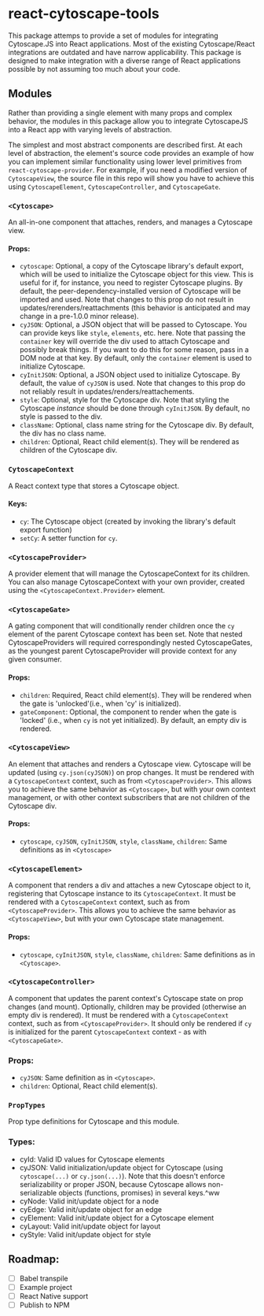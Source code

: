 # react-cytoscape-tools

This package attemps to provide a set of modules for integrating Cytoscape.JS into React applications.
Most of the existing Cytoscape/React integrations are outdated and have narrow applicability.
This package is designed to make integration with a diverse range of React applications possible by not assuming too much about your code.

## Modules 

Rather than providing a single element with many props and complex behavior, 
the modules in this package allow you to integrate CytoscapeJS into a React app with varying levels of abstraction.

The simplest and most abstract components are described first.
At each level of abstraction,
the element's source code provides an example of how you can implement similar functionality using lower level primitives from
`react-cytoscape-provider`.
For example, if you need a modified version of `CytoscapeView`,
the source file in this repo will show you have to achieve this using `CytoscapeElement`, `CytoscapeController`, and `CytoscapeGate`.

### `<Cytoscape>`
An all-in-one component that attaches, renders, and manages a Cytoscape view.

#### Props:
- `cytoscape`: Optional, a copy of the Cytoscape library's default export,
  which will be used to initialize the Cytoscape object for this view.
  This is useful for if, for instance, you need to register Cytoscape plugins.
  By default, the peer-dependency-installed version of Cytoscape will be imported and used.
  Note that changes to this prop do not result in updates/rerenders/reattachments
  (this behavior is anticipated and may change in a pre-1.0.0 minor release).
- `cyJSON`: Optional, a JSON object that will be passed to Cytoscape.
  You can provide keys like `style`, `elements`, etc. here. 
  Note that passing the `container` key will override the div used to
  attach Cytoscape and possibly break things.
  If you want to do this for some reason, pass in a DOM node at that key.
  By default, only the `container` element is used to initialize Cytoscape.
- `cyInitJSON`: Optional, a JSON object used to initialize Cytoscape.
  By default, the value of `cyJSON` is used.
  Note that changes to this prop do not reliably result in updates/renders/reattachements.
- `style`: Optional, style for the Cytoscape div.
 Note that styling the Cytoscape *instance* should be done through `cyInitJSON`.
 By default, no style is passed to the div.
- `className`: Optional, class name string for the Cytoscape div.
 By default, the div has no class name.
- `children`: Optional, React child element(s).
 They will be rendered as children of the Cytoscape div.

### `CytoscapeContext`
A React context type that stores a Cytoscape object.

#### Keys:
- `cy`: The Cytoscape object (created by invoking the library's default export function)
- `setCy`: A setter function for `cy`.

### `<CytoscapeProvider>`
A provider element that will manage the CytoscapeContext for its children.
You can also manage CytoscapeContext with your own provider,
created using the `<CytoscapeContext.Provider>` element.

### `<CytoscapeGate>`
A gating component that will conditionally render children
once the `cy` element of the parent Cytoscape context has been set.
Note that nested CytoscapeProviders will required correspondingly nested CytoscapeGates,
as the youngest parent CytoscapeProvider will provide context for any given consumer.

#### Props:
- `children`: Required, React child element(s).
  They will be rendered when the gate is 'unlocked'(i.e., when 'cy' is initialized).
- `gateComponent`: Optional, the component to render when the gate is 'locked'
  (i.e., when `cy` is not yet initialized). By default, an empty div is rendered.

### `<CytoscapeView>`
An element that attaches and renders a Cytoscape view.
Cytoscape will be updated (using `cy.json(cyJSON)`) on prop changes.
It must be rendered with a `CytoscapeContext` context, such as from `<CytoscapeProvider>`.
This allows you to achieve the same behavior as `<Cytoscape>`,
but with your own context management,
or with other context subscribers that are not children of the Cytoscape div.

#### Props:
- `cytoscape`, `cyJSON`, `cyInitJSON`, `style`, `className`, `children`:
 Same definitions as in `<Cytoscape>`


### `<CytoscapeElement>`
A component that renders a div and attaches a new Cytoscape object to it,
registering that Cytoscape instance to its `CytoscapeContext`.
It must be rendered with a `CytoscapeContext` context, such as from `<CytoscapeProvider>`.
This allows you to achieve the same behavior as `<CytoscapeView>`,
but with your own Cytoscape state management.

#### Props:
- `cytoscape`, `cyInitJSON`, `style`, `className`, `children`:
 Same definitions as in `<Cytoscape>`.

### `<CytoscapeController>`
A component that updates the parent context's Cytoscape state on prop changes (and mount).
Optionally, children may be provided (otherwise an empty div is rendered).
It must be rendered with a `CytoscapeContext` context, such as from `<CytoscapeProvider>`.
It should only be rendered if `cy` is initialized for the parent `CytoscapeContext` context - as with `<CytoscapeGate>`.

### Props:
- `cyJSON`: Same definition as in `<Cytoscape>`.
- `children`: Optional, React child element(s). 

### `PropTypes`
Prop type definitions for Cytoscape and this module.

### Types:
- cyId: Valid ID values for Cytoscape elements
- cyJSON: Valid initialization/update object for Cytoscape
 (using `cytoscape(...)` or `cy.json(...)`).
 Note that this doesn't enforce serializability or proper JSON,
 because Cytoscape allows non-serializable objects (functions, promises) in several keys.^ww
- cyNode: Valid init/update object for a node
- cyEdge: Valid init/update object for an edge
- cyElement: Valid init/update object for a Cytoscape element
- cyLayout: Valid init/update object for layout
- cyStyle: Valid init/update object for style

## Roadmap:

- [ ] Babel transpile
- [ ] Example project
- [ ] React Native support
- [ ] Publish to NPM
